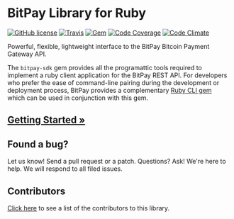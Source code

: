 # BitPay Library for Ruby 

[![GitHub license](https://img.shields.io/badge/license-MIT-blue.svg?style=flat-square)](https://raw.githubusercontent.com/bitpay/ruby-client/master/LICENSE.md)
[![Travis](https://img.shields.io/travis/bitpay/ruby-client.svg?style=flat-square)](https://travis-ci.org/bitpay/ruby-client)
[![Gem](https://img.shields.io/gem/v/bitpay-sdk.svg?style=flat-square)](https://rubygems.org/gems/bitpay-sdk)
[![Code Coverage](https://img.shields.io/coveralls/bitpay/ruby-client.svg?style=flat-square)](https://coveralls.io/r/bitpay/ruby-client?branch=master)
[![Code Climate](https://img.shields.io/codeclimate/github/bitpay/ruby-client.svg?style=flat-square)](https://codeclimate.com/github/bitpay/ruby-client)

Powerful, flexible, lightweight interface to the BitPay Bitcoin Payment Gateway API.

The `bitpay-sdk` gem provides all the programattic tools required to implement a ruby client application for the BitPay REST API.  For developers who prefer the ease of command-line pairing during the development or deployment process, BitPay provides a complementary [Ruby CLI gem](https://github.com/bitpay/ruby-cli) which can be used in conjunction with this gem.

## [Getting Started &raquo;](http://dev.bitpay.com/guides/ruby.html)

## Found a bug?
Let us know! Send a pull request or a patch. Questions? Ask! We're here to help. We will respond to all filed issues.

## Contributors
[Click here](https://github.com/bitpay/ruby-client/graphs/contributors) to see a list of the contributors to this library.
